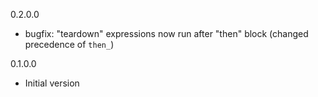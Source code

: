 0.2.0.0

* bugfix: "teardown" expressions now run after "then" block (changed precedence of `then_`)

0.1.0.0

* Initial version